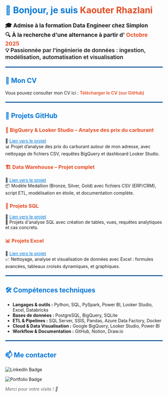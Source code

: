 <h1 style="color:#0078D7; font-weight: 700;">👋 Bonjour, je suis <span style="color:#E44D26;">Kaouter Rhazlani</span></h1>

<p style="font-size: 1.1rem; font-weight: 600;">
  🎓 <strong>Admise à la formation Data Engineer chez Simplon</strong><br>
  🔍 <strong>À la recherche d'une alternance à partir d' <span style="color:#E44D26;">Octobre 2025</span></strong><br>
  💡 Passionnée par l’ingénierie de données : ingestion, modélisation, automatisation et visualisation
</p>

<hr style="border:1px solid #0078D7; margin: 20px 0;">

<h2 style="color:#0078D7;">📄 Mon CV</h2>
<p>
  Vous pouvez consulter mon CV ici :
  <a href="https://github.com/kaouterrhazlani/cv/blob/main/cv.pdf"
     target="_blank" 
     rel="noopener noreferrer" 
     style="color:#E44D26; font-weight:600; text-decoration:none;">
    Télécharger le CV (sur GitHub)
  </a>
</p>

<hr style="border:1px solid #0078D7; margin: 20px 0;">

<h2 style="color:#0078D7;">📌 Projets GitHub</h2>

<h3 style="color:#E44D26;">🔷 BigQuery & Looker Studio – Analyse des prix du carburant</h3>
<p>
  📍 <a href="https://github.com/kaouterrhazlani/Big-Query-Looker-studio-project---Prix-carburant-autour-de-mon-adresse." target="_blank" style="color:#0078D7;">Lien vers le projet</a><br>
  📊 Projet d’analyse des prix du carburant autour de mon adresse, avec nettoyage de fichiers CSV, requêtes BigQuery et dashboard Looker Studio.
</p>

<h3 style="color:#E44D26;">🏗️ Data Warehouse – Projet complet</h3>
<p>
  📍 <a href="https://github.com/kaouterrhazlani/DataWarehouseProject" target="_blank" style="color:#0078D7;">Lien vers le projet</a><br>
  📦 Modèle Medallion (Bronze, Silver, Gold) avec fichiers CSV (ERP/CRM), script ETL, modélisation en étoile, et documentation complète.
</p>

<h3 style="color:#E44D26;">📐 Projets SQL</h3>
<p>
  📍 <a href="https://github.com/kaouterrhazlani/SQLProjects" target="_blank" style="color:#0078D7;">Lien vers le projet</a><br>
  🧮 Projets d'analyse SQL avec création de tables, vues, requêtes analytiques et cas concrets.
</p>

<h3 style="color:#E44D26;">📊 Projets Excel</h3>
<p>
  📍 <a href="https://github.com/kaouterrhazlani/ExcelProjects" target="_blank" style="color:#0078D7;">Lien vers le projet</a><br>
  📈 Nettoyage, analyse et visualisation de données avec Excel : formules avancées, tableaux croisés dynamiques, et graphiques.
</p>

<hr style="border:1px solid #0078D7; margin: 20px 0;">

<h2 style="color:#0078D7;">🛠️ Compétences techniques</h2>
<ul>
  <li><strong>Langages & outils :</strong> Python, SQL, PySpark, Power BI, Looker Studio, Excel, Databricks</li>
  <li><strong>Bases de données :</strong> PostgreSQL, BigQuery, SQLite</li>
  <li><strong>ETL & Pipelines :</strong> SQL Server, SSIS, Pandas, Azure Data Factory, Docker</li>
  <li><strong>Cloud & Data Visualisation :</strong> Google BigQuery, Looker Studio, Power BI</li>
  <li><strong>Workflow & Documentation :</strong> GitHub, Notion, Draw.io</li>
</ul>

<hr style="border:1px solid #0078D7; margin: 20px 0;">

<h2 style="color:#0078D7;">📫 Me contacter</h2>
<p>
  <a href="https://www.linkedin.com/in/kaouter-rhazlani/" target="_blank" style="text-decoration:none;">
    <img src="https://img.shields.io/badge/LinkedIn-Kaouter%20Rhazlani-0A66C2?style=for-the-badge&logo=linkedin&logoColor=white" alt="LinkedIn Badge" />
  </a>
</p>
<p>
  <a href="https://www.datascienceportfol.io/Kaouter1rhazlani" target="_blank" style="text-decoration:none;">
    <img src="https://img.shields.io/badge/Portfolio-en%20ligne-blue?style=for-the-badge&logo=internet-explorer" alt="Portfolio Badge" />
  </a>
</p>


<p style="font-style: italic; color:#666;">Merci pour votre visite ! 🌟</p>
